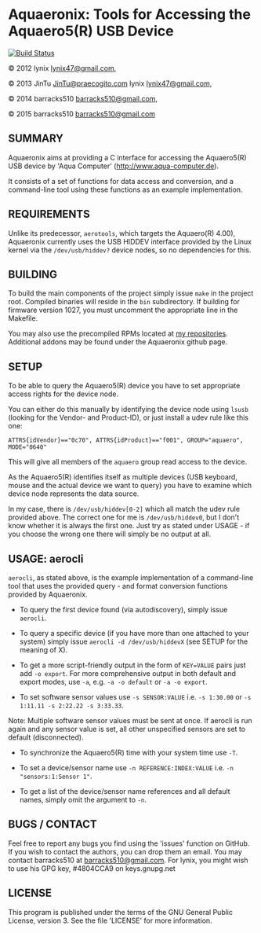 Aquaeronix: Tools for Accessing the Aquaero5(R) USB Device
==========================================================

[![Build Status](https://travis-ci.org/Aquaeronix/aerocli.svg?branch=stable)](https://travis-ci.org/Aquaeronix/aerocli)

&copy; 2012 lynix <lynix47@gmail.com>, 

&copy; 2013 JinTu <JinTu@praecogito.com> lynix <lynix47@gmail.com>, 

&copy; 2014 barracks510 <barracks510@gmail.com>, 

&copy; 2015 barracks510 <barracks510@gmail.com>
 

SUMMARY
----------------
Aquaeronix aims at providing a C interface for accessing the Aquaero5(R) USB device by 'Aqua Computer' (http://www.aqua-computer.de).

It consists of a set of functions for data access and conversion, and a command-line tool using these functions as an example implementation.


REQUIREMENTS
----------------
Unlike its predecessor, `aerotools`, which targets the Aquaero(R) 4.00), Aquaeronix currently uses the USB HIDDEV interface provided by the Linux kernel via the `/dev/usb/hiddev?` device nodes, so no dependencies for this.


BUILDING
----------------
To build the main components of the project simply issue `make` in the project root. Compiled binaries will reside in the `bin` subdirectory. If building for  firmware version 1027, you must uncomment the appropriate line in the Makefile.

You may also use the precompiled RPMs located at [my repositories](http://unintel.tk). Additional addons may be found under the Aquaeronix github page.


SETUP
----------------
To be able to query the Aquaero5(R) device you have to set appropriate access rights for the device node.

You can either do this manually by identifying the device node using `lsusb` (looking for the Vendor- and Product-ID), or just install a udev rule like this one:

`ATTRS{idVendor}=="0c70", ATTRS{idProduct}=="f001", GROUP="aquaero", MODE="0640"`

This will give all members of the `aquaero` group read access to the device.

As the Aquaero5(R) identifies itself as multiple devices (USB keyboard, mouse and the actual device we want to query) you have to examine which device node represents the data source.

In my case, there is `/dev/usb/hiddev[0-2]` which all match the udev rule provided above. The correct one for me is `/dev/usb/hiddev0`, but I don't know whether it is always the first one. Just try as stated under USAGE - if you choose the wrong one there will simply be no output at all.


USAGE: aerocli
----------------
`aerocli`, as stated above, is the example implementation of a command-line tool that uses the provided query - and format conversion functions provided by  Aquaeronix.

 - To query the first device found (via autodiscovery), simply issue `aerocli`.

 - To query a specific device (if you have more than one attached to your system) simply issue `aerocli -d /dev/usb/hiddevX` (see SETUP for the meaning of X).

 - To get a more script-friendly output in the form of `KEY=VALUE` pairs just add `-o export`. For more comprehensive output in both default and export modes, use `-a`, e.g. `-a -o default` or `-a -o export`.

 - To set software sensor values use `-s SENSOR:VALUE` i.e. `-s 1:30.00` or `-s 1:11.11 -s 2:22.22 -s 3:33.33`.

Note: Multiple software sensor values must be sent at once. If aerocli is run again and any sensor value is set, all other unspecified sensors are set to default (disconnected).

 - To synchronize the Aquaero5(R) time with your system time use `-T`.

 - To set a device/sensor name use `-n REFERENCE:INDEX:VALUE` i.e. `-n "sensors:1:Sensor 1"`.

 - To get a list of the device/sensor name references and all default names, simply omit the argument to `-n`.
  

BUGS / CONTACT
----------------
Feel free to report any bugs you find using the 'issues' function on GitHub. If you wish to contact the authors, you can drop them an email. You may contact barracks510 at barracks510@gmail.com. For lynix, you might wish to use his GPG key, #4804CCA9 on keys.gnupg.net


LICENSE
----------------
This program is published under the terms of the GNU General Public License, version 3. See the file 'LICENSE' for more information.

